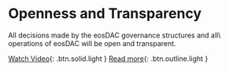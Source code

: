 **Openness** and **Transparency**
===

All decisions made by the eosDAC governance structures and all\\
operations of eosDAC will be open and transparent.

[Watch Video](https://www.google.de){: .btn.solid.light }
[Read more](https://www.google.de){: .btn.outline.light }